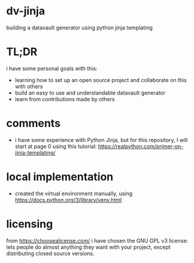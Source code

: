 # dv-jinja
building a datavault generator using python jinja templating

# TL;DR
i have some personal goals with this:
* learning how to set up an open source project and collaborate on this with others
* build an easy to use and understandable datavault generator
* learn from contributions made by others

# comments
* i have some experience with Python Jinja, but for this repository, I will start at page 0 using this tutorial: https://realpython.com/primer-on-jinja-templating/

# local implementation
* created the virtual environment manually, using https://docs.python.org/3/library/venv.html

# licensing
from https://choosealicense.com/ i have chosen the GNU GPL v3 license: lets people do almost anything they want with your project, except distributing closed source versions.